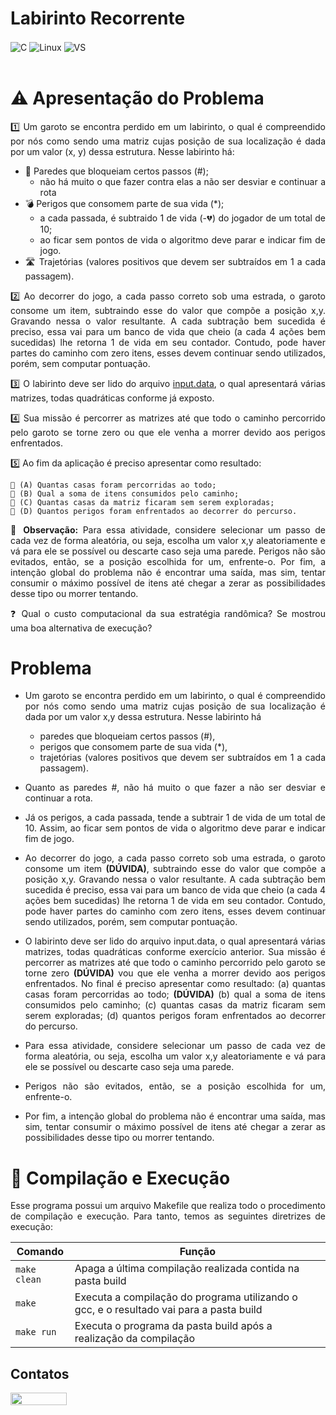 # Labirinto Recorrente

<div style="display: inline_block">
  <img align="center" alt="C" src="https://img.shields.io/badge/C-00599C?style=for-the-badge&logo=c&logoColor=white" />
  <img align="center" alt="Linux" src="https://img.shields.io/badge/Linux-FCC624?style=for-the-badge&logo=linux&logoColor=black" />
  <img align="center" alt="VS" src="https://img.shields.io/badge/Visual_Studio_Code-0078D4?style=for-the-badge&logo=visual%20studio%20code&logoColor=white" />
</div><br/>

<p> </p>
<p> </p>

# ⚠️ Apresentação do Problema 
<div align="justify">
     
1️⃣ Um garoto se encontra perdido em um labirinto, o qual é compreendido por nós como sendo uma matriz cujas posição de sua localização é dada por um valor (x, y) dessa estrutura. Nesse labirinto há: 
  - 🚧 Paredes que bloqueiam certos passos (#);
    - não há muito o que fazer contra elas a não ser desviar e continuar a rota
  - 💣 Perigos que consomem parte de sua vida (*); 
    - a cada passada, é subtraido 1 de vida (-💔) do jogador de um total de 10;
    - ao ficar sem pontos de vida o algoritmo deve parar e indicar fim de jogo.
  - 🛣️ Trajetórias (valores positivos que devem ser subtraídos em 1 a cada passagem).

2️⃣ Ao decorrer do jogo, a cada passo correto sob uma estrada, o garoto consome um item, subtraindo esse do valor que compõe a posição x,y. Gravando nessa o valor resultante. A cada subtração bem sucedida é preciso, essa vai para um banco de vida que cheio (a cada 4 ações bem sucedidas) lhe retorna 1 de vida em seu contador. Contudo, pode haver partes do caminho com zero itens, esses devem continuar sendo utilizados, porém, sem computar pontuação.

3️⃣ O labirinto deve ser lido do arquivo [input.data](), o qual apresentará várias matrizes, todas quadráticas conforme já exposto. 

4️⃣ Sua missão é percorrer as matrizes até que todo o caminho percorrido pelo garoto se torne zero ou que ele venha a morrer devido aos perigos enfrentados. 


5️⃣ Ao fim da aplicação é preciso apresentar como resultado: 

    🔹 (A) Quantas casas foram percorridas ao todo; 
    🔹 (B) Qual a soma de itens consumidos pelo caminho; 
    🔹 (C) Quantas casas da matriz ficaram sem serem exploradas; 
    🔹 (D) Quantos perigos foram enfrentados ao decorrer do percurso.

📝 <b>Observação:</b> Para essa atividade, considere selecionar um passo de cada vez de forma aleatória, ou seja, escolha um valor x,y aleatoriamente e vá para ele se possível ou descarte caso seja uma parede. Perigos não são evitados, então, se a posição escolhida for um, enfrente-o. Por fim, a intenção global do problema não é encontrar uma saída, mas sim, tentar consumir o máximo possível de itens até chegar a zerar as possibilidades desse tipo ou morrer tentando.

❓ Qual o custo computacional da sua estratégia randômica? Se mostrou uma boa alternativa de execução?

</div>
  
# Problema

<div align="justify">
  
- Um garoto se encontra perdido em um labirinto, o qual é compreendido por nós como sendo uma matriz cujas posição de sua localização é dada por um valor x,y dessa estrutura. Nesse labirinto há 
  
  - paredes que bloqueiam certos passos (#),
  - perigos que consomem parte de sua vida (*),
  - trajetórias (valores positivos que devem ser subtraídos em 1 a cada passagem).

- Quanto as paredes #, não há muito o que fazer a não ser desviar e continuar a rota. 

- Já os perigos, a cada passada, tende a subtrair 1 de vida de um total de 10. Assim, ao ficar sem pontos de vida o algoritmo deve parar e indicar fim de jogo.

- Ao decorrer do jogo, a cada passo correto sob uma estrada, o garoto consome um item <b>(DÚVIDA)</b>, subtraindo esse do valor que compõe a posição x,y. Gravando nessa o valor resultante. A cada subtração bem sucedida é preciso, essa vai para um banco de vida que cheio (a cada 4 ações bem sucedidas) lhe retorna 1 de vida em seu contador. Contudo, pode haver partes do caminho com zero itens, esses devem continuar sendo utilizados, porém, sem computar pontuação.

- O labirinto deve ser lido do arquivo input.data, o qual apresentará várias matrizes, todas quadráticas conforme exercício anterior. Sua missão é percorrer as matrizes até que todo o caminho percorrido pelo garoto se torne zero <b>(DÚVIDA)</b> vou que ele venha a morrer devido aos perigos enfrentados. No final é preciso apresentar como resultado: 
  (a) quantas casas foram percorridas ao todo; <b>(DÚVIDA)</b>
  (b) qual a soma de itens consumidos pelo caminho; 
  (c) quantas casas da matriz ficaram sem serem exploradas; 
  (d) quantos perigos foram enfrentados ao decorrer do percurso.

- Para essa atividade, considere selecionar um passo de cada vez de forma aleatória, ou seja, escolha um valor x,y aleatoriamente e vá para ele se possível ou descarte caso seja uma parede. 
  
- Perigos não são evitados, então, se a posição escolhida for um, enfrente-o. 
  
- Por fim, a intenção global do problema não é encontrar uma saída, mas sim, tentar consumir o máximo possível de itens até chegar a zerar as possibilidades desse tipo ou morrer tentando.
</div>

# 🔄 Compilação e Execução

<p align="justify">
Esse programa possui um arquivo Makefile que realiza todo o procedimento de compilação e execução. Para tanto, temos as seguintes diretrizes de execução:
</p>

| Comando                |  Função                                                                                               |                     
| -----------------------| ------------------------------------------------------------------------------------------------------|
|  `make clean`          | Apaga a última compilação realizada contida na pasta build                                            |
|  `make`                | Executa a compilação do programa utilizando o gcc, e o resultado vai para a pasta build               |
|  `make run`            | Executa o programa da pasta build após a realização da compilação                                     |

## Contatos

<div style="display: inline-block;">
<a href="https://t.me/celso_vsf">
<img align="center" height="20px" width="90px" src="https://img.shields.io/badge/Telegram-2CA5E0?style=for-the-badge&logo=telegram&logoColor=white"/> 
</a>

</div>

